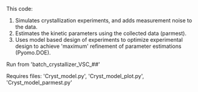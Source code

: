 This code:
 1. Simulates crystallization experiments, and adds measurement noise to the data.
 2. Estimates the kinetic parameters using the collected data (parmest).
 3. Uses model based design of experiments to optimize experimental design to achieve 'maximum' refinement of parameter estimations (Pyomo.DOE). 

 Run from 'batch_crystallizer_VSC_##'
 
 Requires files: 'Cryst_model.py', 'Cryst_model_plot.py', 'Cryst_model_parmest.py'
